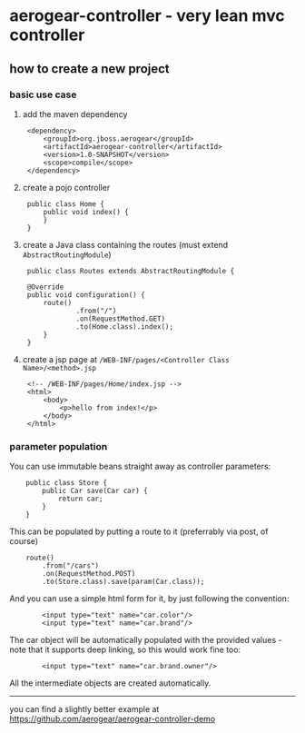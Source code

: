 # aerogear-controller - very lean mvc controller

## how to create a new project

### basic use case
1. add the maven dependency

        <dependency>
            <groupId>org.jboss.aerogear</groupId>
            <artifactId>aerogear-controller</artifactId>
            <version>1.0-SNAPSHOT</version>
            <scope>compile</scope>
        </dependency>

1. create a pojo controller

        public class Home {
            public void index() {
            }
        }

1. create a Java class containing the routes (must extend `AbstractRoutingModule`)

        public class Routes extends AbstractRoutingModule {

        @Override
        public void configuration() {
            route()
                    .from("/")
                    .on(RequestMethod.GET)
                    .to(Home.class).index();
            }
        }

1. create a jsp page at `/WEB-INF/pages/<Controller Class Name>/<method>.jsp`

        <!-- /WEB-INF/pages/Home/index.jsp -->
        <html>
            <body>
                <p>hello from index!</p>
            </body>
        </html>
        
### parameter population

You can use immutable beans straight away as controller parameters:

        public class Store {
            public Car save(Car car) {
                return car;
            }
        }

This can be populated by putting a route to it (preferrably via post, of course)

        route()
            .from("/cars")
            .on(RequestMethod.POST)
            .to(Store.class).save(param(Car.class));


And you can use a simple html form for it, by just following the convention:

            <input type="text" name="car.color"/>
            <input type="text" name="car.brand"/>

The car object will be automatically populated with the provided values - note that it supports deep linking, so this would work fine too:

            <input type="text" name="car.brand.owner"/>

All the intermediate objects are created automatically.

---
you can find a slightly better example at <https://github.com/aerogear/aerogear-controller-demo> 